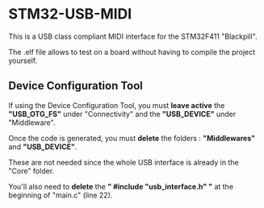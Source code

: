# STM32-USB-MIDI

This is a USB class compliant MIDI interface for the STM32F411 "Blackpill".

The .elf file allows to test on a board without having to compile the project yourself.

## Device Configuration Tool

If using the Device Configuration Tool, you must **leave active** the **"USB_OTG_FS"** under "Connectivity" and the **"USB_DEVICE"** under "Middleware".

Once the code is generated, you must **delete** the folders : **"Middlewares"** and **"USB_DEVICE"**.

These are not needed since the whole USB interface is already in the "Core" folder.

You'll also need to **delete** the **" #include "usb_interface.h" "** at the beginning of "main.c" (line 22).

